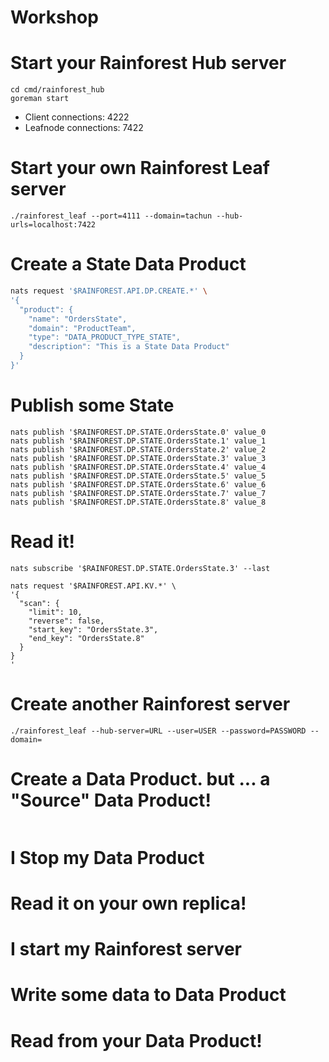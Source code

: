 # Workshop

# Start your Rainforest Hub server
```
cd cmd/rainforest_hub
goreman start
```
* Client connections:   4222
* Leafnode connections: 7422

# Start your own Rainforest Leaf server
```
./rainforest_leaf --port=4111 --domain=tachun --hub-urls=localhost:7422
```
# Create a State Data Product
``` bash
nats request '$RAINFOREST.API.DP.CREATE.*' \
'{
  "product": {
    "name": "OrdersState",
    "domain": "ProductTeam",
    "type": "DATA_PRODUCT_TYPE_STATE",
    "description": "This is a State Data Product"
  }
}'
```
# Publish some State
```
nats publish '$RAINFOREST.DP.STATE.OrdersState.0' value_0
nats publish '$RAINFOREST.DP.STATE.OrdersState.1' value_1
nats publish '$RAINFOREST.DP.STATE.OrdersState.2' value_2
nats publish '$RAINFOREST.DP.STATE.OrdersState.3' value_3
nats publish '$RAINFOREST.DP.STATE.OrdersState.4' value_4
nats publish '$RAINFOREST.DP.STATE.OrdersState.5' value_5
nats publish '$RAINFOREST.DP.STATE.OrdersState.6' value_6
nats publish '$RAINFOREST.DP.STATE.OrdersState.7' value_7
nats publish '$RAINFOREST.DP.STATE.OrdersState.8' value_8
```
# Read it!
```
nats subscribe '$RAINFOREST.DP.STATE.OrdersState.3' --last

nats request '$RAINFOREST.API.KV.*' \
'{
  "scan": {
    "limit": 10,
    "reverse": false,
    "start_key": "OrdersState.3",
    "end_key": "OrdersState.8"
  }
}
'
```

# Create another Rainforest server
```
./rainforest_leaf --hub-server=URL --user=USER --password=PASSWORD --domain= 
```

# Create a Data Product. but ... a "Source" Data Product!
```

```
# I Stop my Data Product


# Read it on your own replica!


# I start my Rainforest server

# Write some data to Data Product

# Read from your Data Product! 